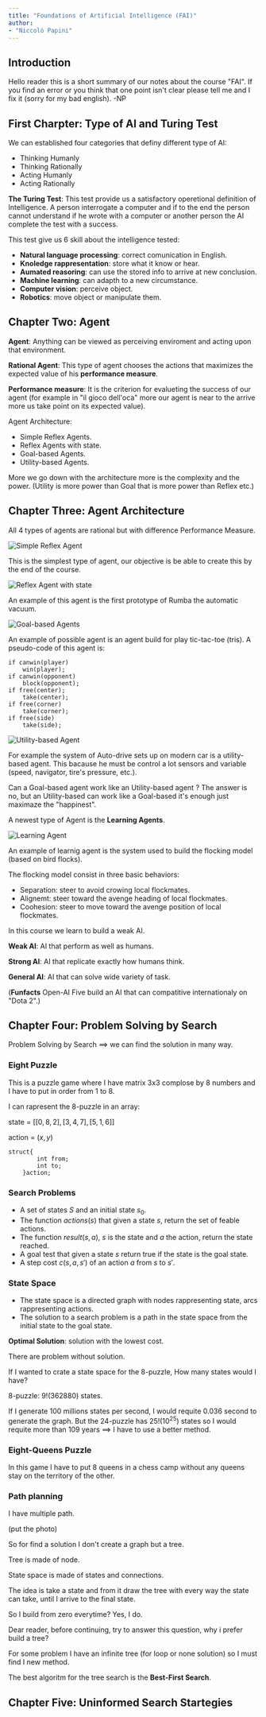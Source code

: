 ```yaml
---
title: "Foundations of Artificial Intelligence (FAI)"
author: 
- "Niccolò Papini"
---
```

## Introduction

Hello reader this is a short summary of our notes about the course "FAI". If you find an error or you think that one point isn't clear please tell me and I fix it (sorry for my bad english). -NP

## First Charpter: Type of AI and Turing Test

We can established four categories that definy different type of  AI:

- Thinking Humanly
- Thinking Rationally
- Acting Humanly
- Acting Rationally

**The Turing Test**: This test provide us a satisfactory operetional definition of Intelligence. A person interrogate a computer and if to the end the person cannot understand if he wrote with a computer or another person the AI complete the test with a success.

This test give us 6 skill about the intelligence tested:

- **Natural language processing**: correct comunication in English.
- **Knoledge rappresentation**: store what it know or hear.
- **Aumated reasoring**: can use the stored info to arrive at new conclusion.
- **Machine learning**: can adapth to a new circumstance.
- **Computer vision**: perceive object.
- **Robotics**: move object or manipulate them.

## Chapter Two: Agent

**Agent**: Anything can be viewed as perceiving enviroment and acting upon that environment.

**Rational Agent**: This type of agent chooses the actions that maximizes the expected value of his **performance measure**.

**Performance measure**: It is the criterion for evalueting the success of our agent (for example in "il gioco dell'oca" more our agent is near to the arrive more us take point on its expected value).

Agent Architecture:

- Simple Reflex Agents.
- Reflex Agents with state.
- Goal-based Agents.
- Utility-based Agents.

More we go down with the architecture more is the complexity and the power. (Utility is more power than Goal that is more power than Reflex etc.)

## Chapter Three: Agent Architecture

All 4 types of agents are rational but with difference Performance Measure.

![Simple Reflex Agent](assets/Simple%20Reflex%20Agent.jpg)

This is the simplest type of agent, our objective is be able to create this by the end of the course.

![Reflex Agent with state](assets/Reflex%20Agent%20with%20state.jpg)

An example of this agent is the first prototype of Rumba the automatic vacuum.

![Goal-based Agents](assets/Goal-based%20Agent.jpg)

An example of possible agent is an agent build for play tic-tac-toe (tris). A pseudo-code of this agent is:

    if canwin(player)
        win(player);
    if canwin(opponent)
        block(opponent);
    if free(center);
        take(center);
    if free(corner)
        take(corner);
    if free(side)
        take(side);

![Utility-based Agent](assets/Utility-based%20Agent.jpg)

For example the system of Auto-drive sets up on modern car is a utility-based agent. This bacause he must be control a lot sensors and variable (speed, navigator, tire's pressure, etc.).

Can a Goal-based agent work like an Utility-based agent ? The answer is no, but an Utility-based can work like a Goal-based it's enough just maximaze the "happinest".

A newest type of Agent is the **Learning Agents**.

![Learning Agent](assets/Learning%20Agent.jpg)

An example of learnig agent is the system used to build the flocking model (based on bird flocks).

The flocking model consist in three basic behaviors:

- Separation: steer to avoid crowing local flockmates.
- Alignemt: steer toward the avenge heading of local flockmates.
- Coohesion: steer to move toward the avenge position of local flockmates.

In this course we learn to build a weak AI.

**Weak AI**: AI that perform as well as humans.

**Strong AI**: AI that replicate exactly how humans think.

**General AI**: AI that can solve wide variety of task.

(**Funfacts** Open-AI Five build an AI that can compatitive internationaly on "Dota 2".)

## Chapter Four: Problem Solving by Search

Problem Solving by Search $\implies$ we can find the solution in many way.

### Eight Puzzle

This is a puzzle game where I have matrix 3x3 complose by 8 numbers and I have to put in order from 1 to 8.

I can rapresent the 8-puzzle in an array:

state = $[[0,8,2],[3,4,7],[5,1,6]]$

action = $(x,y)$

    struct{
            int from;
            int to;
        }action;

### Search Problems

- A set of states $S$ and an initial state $s_0$.
- The function $actions(s)$ that given a state $s$, return the set of feable actions.
- The function $result(s,a)$, $s$ is the state and $a$ the action, return the state reached.
- A goal test that given a state $s$ return true if the state is the goal state.
- A step cost $c(s,a,s')$ of an action $a$ from $s$ to $s'$.

### State Space

- The state space is a directed graph with nodes rappresenting state, arcs rappresenting actions.
- The solution to a search problem is a path in the state space from the initial state to the goal state.

**Optimal Solution**: solution with the lowest cost.

There are problem without solution.

If I wanted to crate a state space for the 8-puzzle, How many states would I have?

8-puzzle: $9!(362880)$ states.

If I generate 100 millions states per second, I would requite 0.036 second to generate the graph. But the 24-puzzle has $25!(10^{25})$ states so I would requite more than 109 years $\implies$ I have to use a better method.

### Eight-Queens Puzzle

In this game I have to put 8 queens in a chess camp without any queens stay on the territory of the other.

### Path planning

I have multiple path.

(put the photo)

So for find a solution I don't create a graph but a tree.

Tree is made of node.

State space is made of states and connections.

The idea is take a state and from it draw the tree with every way the state can take, until I arrive to the final state.

So I build from zero everytime? Yes, I do.

Dear reader, before continuing, try to answer this question, why i prefer build a tree?

For some problem I have an infinite tree (for loop or none solution) so I must find I new method.

The best algoritm for the tree search is the **Best-First Search**.

## Chapter Five: Uninformed Search Startegies